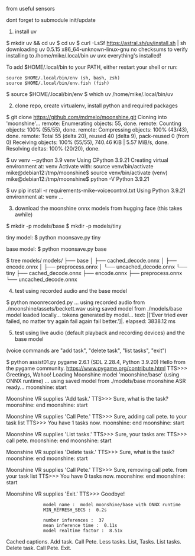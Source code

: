 from useful sensors

dont forget to submodule init/update




1. install uv

$ mkdir uv && cd uv
$ cd uv
$ curl -LsSf https://astral.sh/uv/install.sh | sh
downloading uv 0.5.15 x86_64-unknown-linux-gnu
no checksums to verify
installing to /home/mike/.local/bin
  uv
  uvx
everything's installed!

To add $HOME/.local/bin to your PATH, either restart your shell or run:

    source $HOME/.local/bin/env (sh, bash, zsh)
    source $HOME/.local/bin/env.fish (fish)


$ source $HOME/.local/bin/env
$ which uv
/home/mike/.local/bin/uv




2. clone repo, create virtualenv, install python and required packages

$ git clone https://github.com/mdmelo/moonshine.git
Cloning into 'moonshine'...
remote: Enumerating objects: 55, done.
remote: Counting objects: 100% (55/55), done.
remote: Compressing objects: 100% (43/43), done.
remote: Total 55 (delta 20), reused 40 (delta 9), pack-reused 0 (from 0)
Receiving objects: 100% (55/55), 740.46 KiB | 5.57 MiB/s, done.
Resolving deltas: 100% (20/20), done.




$ uv venv --python 3.9 venv
Using CPython 3.9.21
Creating virtual environment at: venv
Activate with: source venv/bin/activate
mike@debian12:/tmp/moonshine$ source venv/bin/activate
(venv) mike@debian12:/tmp/moonshine$ python -V
Python 3.9.21



$ uv pip install -r requirements-mike-voicecontrol.txt
Using Python 3.9.21 environment at: venv
...




3. download the moonshine onnx models from hugging face (this takes awhile)

$ mkdir -p models/base
$ mkdir -p models/tiny

tiny model:
$ python moonsave.py tiny
<ignore cuda warnings>

base model:
$ python moonsave.py base
<ignore cuda warnings>


$ tree models/
models/
├── base
│   ├── cached_decode.onnx
│   ├── encode.onnx
│   ├── preprocess.onnx
│   └── uncached_decode.onnx
└── tiny
    ├── cached_decode.onnx
    ├── encode.onnx
    ├── preprocess.onnx
    └── uncached_decode.onnx




4. test using recorded audio and the base model

$ python moonrecorded.py
...
using recorded audio from  ./moonshine/assets/beckett.wav
using saved model from ./models/base
model loaded locally...
tokens generated by model...
text: |['Ever tried ever failed, no matter try again fail again fail better.']|.
elapsed: 3838.12 ms





5. test using live audio (default playback and recording devices) and the base model

(voice commands are "add task", "delete task", "list tasks", "exit")

$ python assist01.py
pygame 2.6.1 (SDL 2.28.4, Python 3.9.20)
Hello from the pygame community. https://www.pygame.org/contribute.html
TTS>>>  Greetings, Wahoo!
Loading Moonshine model 'moonshine/base' (using ONNX runtime) ...
using saved model from ./models/base
moonshine ASR ready...
moonshine: start

Moonshine VR supplies 'Add task.'
TTS>>>  Sure, what is the task?
moonshine: end
moonshine: start

Moonshine VR supplies 'Call Pete.'
TTS>>>  Sure, adding call pete. to your task list
TTS>>>  You have 1 tasks now.
moonshine: end
moonshine: start

Moonshine VR supplies 'List tasks.'
TTS>>>  Sure, your tasks are:
TTS>>>  call pete.
moonshine: end
moonshine: start

Moonshine VR supplies 'Delete task.'
TTS>>>  Sure, what is the task?
moonshine: end
moonshine: start

Moonshine VR supplies 'Call Pete.'
TTS>>>  Sure, removing call pete. from your task list
TTS>>>  You have 0 tasks now.
moonshine: end
moonshine: start

Moonshine VR supplies 'Exit.'
TTS>>>  Goodbye!

                  model_name :  model moonshine/base with ONNX runtime
                  MIN_REFRESH_SECS :  0.2s

                  number inferences :  37
                  mean inference time :  0.11s
                  model realtime factor :  8.51x

Cached captions.
Add task. Call Pete. Less tasks. List, Tasks. List tasks. Delete task. Call Pete. Exit.
